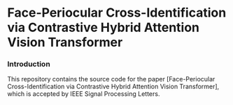 # Face-Periocular Cross-Identification via Contrastive Hybrid Attention Vision Transformer

### Introduction
This repository contains the source code for the paper [Face-Periocular Cross-Identification via Contrastive Hybrid Attention Vision Transformer], which is accepted by IEEE Signal Processing Letters.
